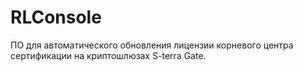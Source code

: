 # RLConsole
ПО для автоматического обновления лицензии корневого центра сертификации на криптошлюзах S-terra Gate.
